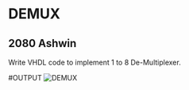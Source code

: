 # DEMUX
## 2080 Ashwin
Write VHDL code to implement 1 to 8 De-Multiplexer.

#OUTPUT
![DEMUX](https://github.com/yamsubash/ES_VHDL/assets/149253579/51cc5fc6-a88a-4cf8-814a-f0cc3fd01960)
